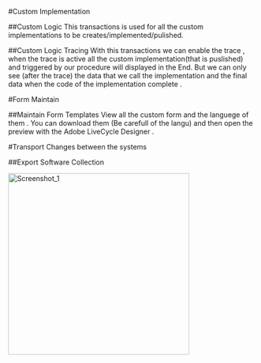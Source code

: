 #Custom Implementation

##Custom Logic 
  This transactions is used for all the custom implementations to be creates/implemented/pulished.
  

##Custom Logic Tracing 
 With this transactions we can enable the trace ,
 when the trace is active all the custom implementation(that is puslished) and triggered by our procedure will displayed in the End.
 But we can only see (after the trace) the data that we call the implementation and the final data when the code of the implementation complete .

#Form Maintain

##Maintain Form Templates
  View all the custom form and the languege of them .
  You can download them (Be carefull of the langu) and then open the preview with the Adobe LiveCycle Designer .

#Transport Changes between the systems

##Export Software Collection

<img width="367" alt="Screenshot_1" src="https://github.com/user-attachments/assets/fafb7daa-7db3-4f12-b392-0d2a566010e4">


